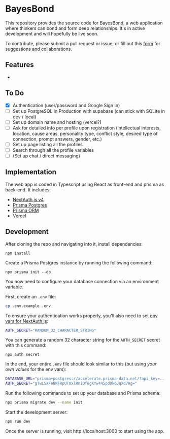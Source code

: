 # BayesBond

This repository provides the source code for BayesBond, a web application where thinkers can bond and form deep relationships. It's in active development and will hopefully be live soon.

To contribute, please submit a pull request or issue, or fill out this [form](https://forms.gle/tKnXUMAbEreMK6FC6) for suggestions and collaborations.

## Features

- 

## To Do

- [x] Authentication (user/password and Google Sign In)
- [ ] Set up PostgreSQL in Production with supabase (can stick with SQLite in dev / local)
- [ ] Set up domain name and hosting (vercel?)
- [ ] Ask for detailed info per profile upon registration (intellectual interests, location, cause areas, personality type, conflict style, desired type of connection, prompt answers, gender, etc.)
- [ ] Set up page listing all the profiles
- [ ] Search through all the profile variables
- [ ] (Set up chat / direct messaging)

## Implementation

The web app is coded in Typescript using React as front-end and prisma as back-end. It includes:

- [NextAuth.js v4](https://next-auth.js.org/)
- [Prisma Postgres](https://www.prisma.io/postgres)
- [Prisma ORM](https://www.prisma.io/orm)
- Vercel

## Development

After cloning the repo and navigating into it, install dependencies:

```
npm install
```

Create a Prisma Postgres instance by running the following command:

```
npx prisma init --db
```

You now need to configure your database connection via an environment variable.

First, create an `.env` file:

```bash
cp .env.example .env
```

To ensure your authentication works properly, you'll also need to set [env vars for NextAuth.js](https://next-auth.js.org/configuration/options):

```bash
AUTH_SECRET="RANDOM_32_CHARACTER_STRING"
```

You can generate a random 32 character string for the `AUTH_SECRET` secret with this command:

```
npx auth secret
```

In the end, your entire `.env` file should look similar to this (but using _your own values_ for the env vars):

```bash
DATABASE_URL="prisma+postgres://accelerate.prisma-data.net/?api_key=..."
AUTH_SECRET="gTwLSXFeNWFRpUTmxlRniOfegXYw445pd0k6JqXd7Ag="
```

Run the following commands to set up your database and Prisma schema:

```bash
npx prisma migrate dev --name init
```

Start the development server:

```bash
npm run dev
```

Once the server is running, visit http://localhost:3000 to start using the app.